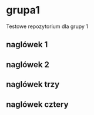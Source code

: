 # grupa1
Testowe repozytorium dla grupy 1

## naglówek 1

## naglówek 2

## naglówek trzy

## naglówek cztery
